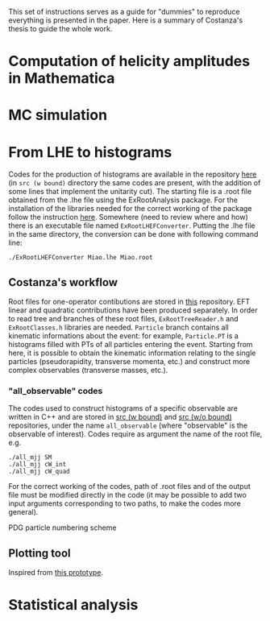 This set of instructions serves as a guide for "dummies" to reproduce everything is presented in the paper.
Here is a summary of Costanza's thesis to guide the whole work.



# Computation of helicity amplitudes in Mathematica


# MC simulation 


# From LHE to histograms

Codes for the production of histograms are available in the repository [here](https://github.com/mpresill/VBS_unitarity/tree/main/combine/Analysis%20tools/src%20(w%7Co%20bound)) (in ```src (w bound)``` directory the same codes are present, with the addition of some lines that implement the unitarity cut). The starting file is a .root file obtained from the .lhe file using the ExRootAnalysis package. For the installation of the libraries needed for the correct working of the package follow the instruction [here](https://cp3.irmp.ucl.ac.be/projects/ExRootAnalysis/wiki/UserManual).
Somewhere (need to review where and how) there is an executable file named ```ExRootLHEFConverter```. Putting the .lhe file in the same directory, the conversion can be done with following command line:

```
./ExRootLHEFConverter Miao.lhe Miao.root
```

## Costanza's workflow

Root files for one-operator contibutions are stored in [this](https://github.com/mpresill/VBS_unitarity/tree/main/combine/Analysis%20tools/data) repository. EFT linear and quadratic contributions have been produced separately. In order to read tree and branches of these root files, ```ExRootTreeReader.h``` and ```ExRootClasses.h``` libraries are needed. ```Particle``` branch contains all kinematic informations about the event: for example, ```Particle.PT``` is a histograms filled with PTs of all particles entering the event. Starting from here, it is possible to obtain the kinematic information relating to the single particles (pseudorapidity, transverse momenta, etc.) and construct more complex observables (transverse masses, etc.). 
### "all_observable" codes
The codes used to construct histograms of a specific observable are written in C++ and are stored in [src (w bound)](https://github.com/mpresill/VBS_unitarity/tree/main/combine/Analysis%20tools/src%20(w%20bound)) and [src (w/o bound)](https://github.com/mpresill/VBS_unitarity/tree/main/combine/Analysis%20tools/src%20(w%7Co%20bound)) repositories, under the name ```all_observable``` (where "observable" is the observable of interest). Codes require as argument the name of the root file, e.g.

```
./all_mjj SM
./all_mjj cW_int
./all_mjj cW_quad
```
For the correct working of the codes, path of .root files and of the output file must be modified directly in the code (it may be possible to add two input arguments corresponding to two paths, to make the codes more general).

PDG particle numbering scheme

## Plotting tool
Inspired from [this prototype](https://github.com/acappati/mg5tut_apr21_plots).


# Statistical analysis
